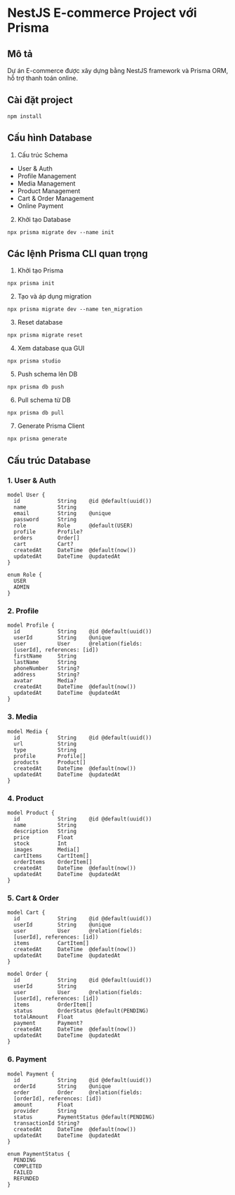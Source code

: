 # NestJS E-commerce Project với Prisma

## Mô tả

Dự án E-commerce được xây dựng bằng NestJS framework và Prisma ORM, hỗ trợ thanh toán online.

## Cài đặt project

```
npm install
```

## Cấu hình Database

1. Cấu trúc Schema

- User & Auth
- Profile Management
- Media Management
- Product Management
- Cart & Order Management
- Online Payment

2. Khởi tạo Database

```
npx prisma migrate dev --name init
```

## Các lệnh Prisma CLI quan trọng

1. Khởi tạo Prisma

```
npx prisma init
```

2. Tạo và áp dụng migration

```
npx prisma migrate dev --name ten_migration
```

3. Reset database

```
npx prisma migrate reset
```

4. Xem database qua GUI

```
npx prisma studio
```

5. Push schema lên DB

```
npx prisma db push
```

6. Pull schema từ DB

```
npx prisma db pull
```

7. Generate Prisma Client

```
npx prisma generate
```

## Cấu trúc Database

### 1. User & Auth

```
model User {
  id            String    @id @default(uuid())
  name          String    
  email         String    @unique
  password      String
  role          Role      @default(USER)
  profile       Profile?
  orders        Order[]
  cart          Cart?
  createdAt     DateTime  @default(now())
  updatedAt     DateTime  @updatedAt
}

enum Role {
  USER
  ADMIN
}
```

### 2. Profile

```
model Profile {
  id            String    @id @default(uuid())
  userId        String    @unique
  user          User      @relation(fields: 
  [userId], references: [id])
  firstName     String
  lastName      String
  phoneNumber   String?
  address       String?
  avatar        Media?    
  createdAt     DateTime  @default(now())
  updatedAt     DateTime  @updatedAt
}
```

### 3. Media

```
model Media {
  id            String    @id @default(uuid())
  url           String
  type          String
  profile       Profile[]
  products      Product[]
  createdAt     DateTime  @default(now())
  updatedAt     DateTime  @updatedAt
}
```

### 4. Product

```
model Product {
  id            String    @id @default(uuid())
  name          String
  description   String
  price         Float
  stock         Int
  images        Media[]
  cartItems     CartItem[]
  orderItems    OrderItem[]
  createdAt     DateTime  @default(now())
  updatedAt     DateTime  @updatedAt
}
```

### 5. Cart & Order

```
model Cart {
  id            String    @id @default(uuid())
  userId        String    @unique
  user          User      @relation(fields: 
  [userId], references: [id])
  items         CartItem[]
  createdAt     DateTime  @default(now())
  updatedAt     DateTime  @updatedAt
}

model Order {
  id            String    @id @default(uuid())
  userId        String
  user          User      @relation(fields: 
  [userId], references: [id])
  items         OrderItem[]
  status        OrderStatus @default(PENDING)
  totalAmount   Float
  payment       Payment?
  createdAt     DateTime  @default(now())
  updatedAt     DateTime  @updatedAt
}
```

### 6. Payment

```
model Payment {
  id            String    @id @default(uuid())
  orderId       String    @unique
  order         Order     @relation(fields: 
  [orderId], references: [id])
  amount        Float
  provider      String
  status        PaymentStatus @default(PENDING)
  transactionId String?
  createdAt     DateTime  @default(now())
  updatedAt     DateTime  @updatedAt
}

enum PaymentStatus {
  PENDING
  COMPLETED  
  FAILED
  REFUNDED
}
```
